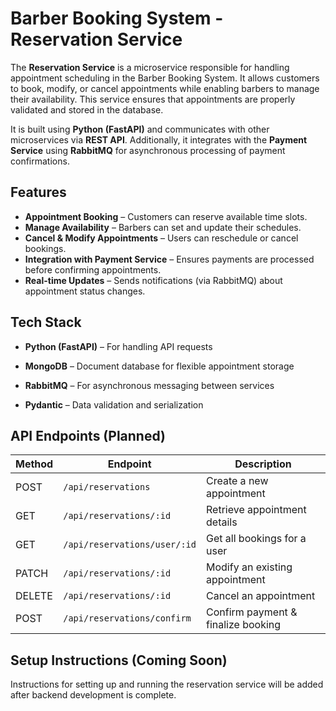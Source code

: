 **Barber Booking System - Reservation Service**
====================================================

The **Reservation Service** is a microservice responsible for handling appointment scheduling in the Barber Booking System. It allows customers to book, modify, or cancel appointments while enabling barbers to manage their availability. This service ensures that appointments are properly validated and stored in the database.

It is built using **Python (FastAPI)** and communicates with other microservices via **REST API**. Additionally, it integrates with the **Payment Service** using **RabbitMQ** for asynchronous processing of payment confirmations.

**Features**
------------

* **Appointment Booking** – Customers can reserve available time slots.
* **Manage Availability** – Barbers can set and update their schedules.
* **Cancel & Modify Appointments** – Users can reschedule or cancel bookings.
* **Integration with Payment Service** – Ensures payments are processed before confirming appointments.
* **Real-time Updates** – Sends notifications (via RabbitMQ) about appointment status changes.

**Tech Stack**
--------------

*   **Python (FastAPI)** – For handling API requests
    
*   **MongoDB** – Document database for flexible appointment storage
    
*   **RabbitMQ** – For asynchronous messaging between services
    
*   **Pydantic** – Data validation and serialization
    

**API Endpoints (Planned)**
---------------------------

| Method  | Endpoint                      | Description                          |
|---------|--------------------------------|--------------------------------------|
| POST    | `/api/reservations`           | Create a new appointment            |
| GET     | `/api/reservations/:id`       | Retrieve appointment details        |
| GET     | `/api/reservations/user/:id`  | Get all bookings for a user         |
| PATCH   | `/api/reservations/:id`       | Modify an existing appointment      |
| DELETE  | `/api/reservations/:id`       | Cancel an appointment               |
| POST    | `/api/reservations/confirm`   | Confirm payment & finalize booking  |

**Setup Instructions (Coming Soon)**
------------------------------------

Instructions for setting up and running the reservation service will be added after backend development is complete.